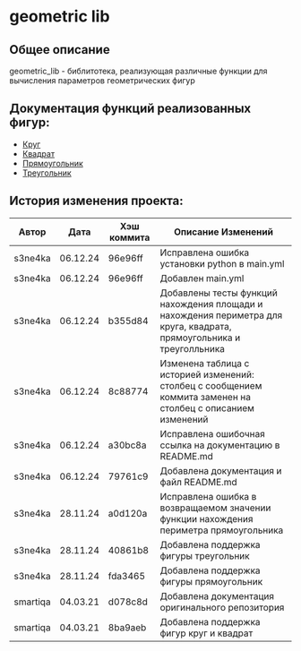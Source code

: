 # geometric lib

## Общее описание
geometric_lib - библитотека, реализующая различные функции для вычисления параметров геометрических фигур

## Документация функций реализованных фигур:
* [Круг](./circle.md)
* [Квадрат](./square.md)
* [Прямоугольник](./rectangle.md)
* [Треугольник](./triangle.md)

## История изменения проекта:
|  Автор   |   Дата   | Хэш коммита |                               Описание Изменений                                                           	  |
|----------|----------|-------------|---------------------------------------------------------------------------------------------------------------------|
| s3ne4ka  | 06.12.24 |   96e96ff   |Исправлена ошибка установки python в main.yml					                   		  |
| s3ne4ka  | 06.12.24 |   96e96ff   |Добавлен main.yml 													  |
| s3ne4ka  | 06.12.24 |   b355d84   |Добавлены тесты функций нахождения площади и нахождения периметра для круга, квадрата, прямоугольника и треуголльника|
| s3ne4ka  | 06.12.24 |   8c88774   |Изменена таблица с историей изменений: столбец с сообщением коммита заменен на столбец с описанием изменений	  |
| s3ne4ka  | 06.12.24 |   a30bc8a   |Исправлена ошибочная ссылка на документацию в README.md                                                              |
| s3ne4ka  | 06.12.24 |   79761c9   |Добавлена документация и файл README.md                                                                     	  |
| s3ne4ka  | 28.11.24 |   a0d120a   |Исправлена ошибка в возвращаемом значении функции нахождения периметра прямоугольника                       	  |
| s3ne4ka  | 28.11.24 |   40861b8   |Добавлена поддержка фигуры треугольник                                                                      	  |
| s3ne4ka  | 28.11.24 |   fda3465   |Добавлена поддержка фигуры прямоугольник                                                                    	  |
| smartiqa | 04.03.21 |   d078c8d   |Добавлена документация оригинального репозитория                                                            	  |
| smartiqa | 04.03.21 |   8ba9aeb   |Добавлена поддержка фигур круг и квадрат                                                                    	  |

